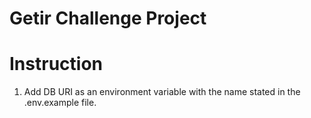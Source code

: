 # Getir Challenge Project


# Instruction
1. Add DB URI as an environment variable with the name stated in the .env.example file.

